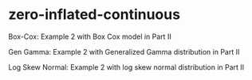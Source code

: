 # zero-inflated-continuous

Box-Cox: Example 2 with Box Cox model in Part II

Gen Gamma: Example 2 with Generalized Gamma distribution in Part II

Log Skew Normal: Example 2 with log skew normal distribution in Part II
